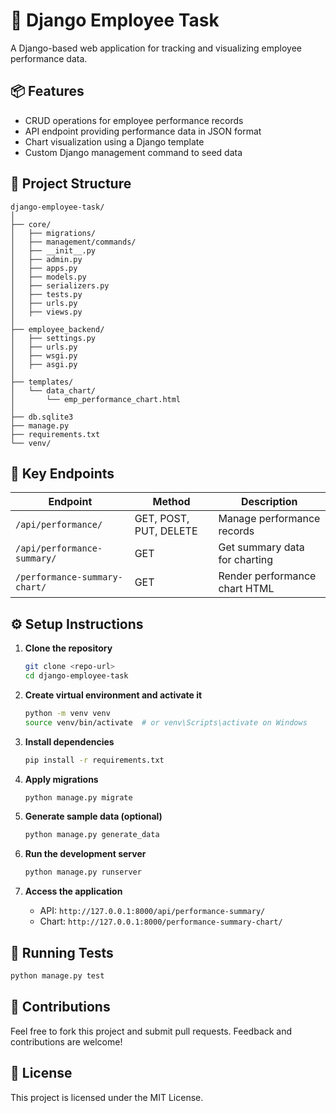 
# 🚀 Django Employee Task

A Django-based web application for tracking and visualizing employee performance data.

## 📦 Features

- CRUD operations for employee performance records
- API endpoint providing performance data in JSON format
- Chart visualization using a Django template
- Custom Django management command to seed data

## 📂 Project Structure

```
django-employee-task/
│
├── core/
│   ├── migrations/
│   ├── management/commands/
│   ├── __init__.py
│   ├── admin.py
│   ├── apps.py
│   ├── models.py
│   ├── serializers.py
│   ├── tests.py
│   ├── urls.py
│   ├── views.py
│
├── employee_backend/
│   ├── settings.py
│   ├── urls.py
│   ├── wsgi.py
│   ├── asgi.py
│
├── templates/
│   └── data_chart/
│       └── emp_performance_chart.html
│
├── db.sqlite3
├── manage.py
├── requirements.txt
└── venv/
```

## 🔗 Key Endpoints

| Endpoint | Method | Description |
|----------|--------|-------------|
| `/api/performance/` | GET, POST, PUT, DELETE | Manage performance records |
| `/api/performance-summary/` | GET | Get summary data for charting |
| `/performance-summary-chart/` | GET | Render performance chart HTML |

## ⚙️ Setup Instructions

1. **Clone the repository**
   ```bash
   git clone <repo-url>
   cd django-employee-task
   ```

2. **Create virtual environment and activate it**
   ```bash
   python -m venv venv
   source venv/bin/activate  # or venv\Scripts\activate on Windows
   ```

3. **Install dependencies**
   ```bash
   pip install -r requirements.txt
   ```

4. **Apply migrations**
   ```bash
   python manage.py migrate
   ```

5. **Generate sample data (optional)**
   ```bash
   python manage.py generate_data
   ```

6. **Run the development server**
   ```bash
   python manage.py runserver
   ```

7. **Access the application**
   - API: `http://127.0.0.1:8000/api/performance-summary/`
   - Chart: `http://127.0.0.1:8000/performance-summary-chart/`

## 🧪 Running Tests

```bash
python manage.py test
```

## 🙌 Contributions

Feel free to fork this project and submit pull requests. Feedback and contributions are welcome!

## 📝 License

This project is licensed under the MIT License.
